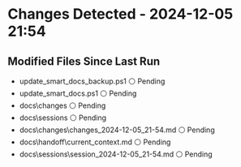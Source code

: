 # Changes Detected - 2024-12-05 21:54

## Modified Files Since Last Run

- update_smart_docs_backup.ps1 ⚪ Pending
- update_smart_docs.ps1 ⚪ Pending
- docs\changes ⚪ Pending
- docs\sessions ⚪ Pending
- docs\changes\changes_2024-12-05_21-54.md ⚪ Pending
- docs\handoff\current_context.md ⚪ Pending
- docs\sessions\session_2024-12-05_21-54.md ⚪ Pending
